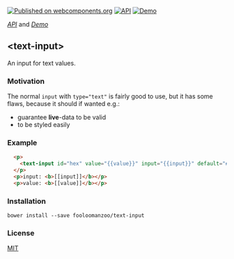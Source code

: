[![Published on webcomponents.org](https://img.shields.io/badge/webcomponents.org-published-blue.svg)](https://www.webcomponents.org/element/fooloomanzoo/text-input)
[![API](https://img.shields.io/badge/API-available-green.svg)](https://www.webcomponents.org/element/fooloomanzoo/text-input/elements/text-input)
[![Demo](https://img.shields.io/badge/demo-available-red.svg)](https://www.webcomponents.org/element/fooloomanzoo/text-input/demo/demo/index.html)

_[API](https://fooloomanzoo.github.io/text-input/components/text-input/#/elements/text-input)_ and
_[Demo](https://fooloomanzoo.github.io/text-input/components/text-input/#/elements/text-input/demos/demo/index.html)_

## \<text-input\>

An input for text values.

### Motivation

The normal `input` with `type="text"` is fairly good to use, but it has some flaws, because it should if wanted e.g.:

* guarantee **live**-data to be valid
* to be styled easily

### Example

<!--
```
<custom-element-demo>
  <template>
    <script src="../webcomponentsjs/webcomponents-lite.js"></script>

    <link rel="import" href="text-input.html">
    <dom-bind>
      <template is="dom-bind">
        <custom-style>
          <style is="custom-style">
            #hex {
              --text-input-allign: center;
              --text-input: {
                color: #111;
                padding: 0.5em;
                border-radius: 0.5em;
                border-color: #ddd;
                border-style: dotted;
                transition: background-color 250ms ease-in-out;
              };
              --text-input-focus: {
                border-color: #555;
                border-style: solid;
                background: rgba(0, 0, 0, 0.15);
              };
              --text-input-placeholder: {
                color: #492020;
              };
              --text-input-invalid: {
                background: rgba(255, 0, 0, 0.15);
                border-color: #999;
                border-style: dashed;
              };
            }
          </style>
        </custom-style>

        <next-code-block></next-code-block>
      </template>
    </dom-bind>
  </template>
</custom-element-demo>
```
-->
```html
  <p>
    <text-input id="hex" value="{{value}}" input="{{input}}" default="#111" required pattern="^#(?:[A-Fa-f0-9]{6}|[A-Fa-f0-9]{3})$" size="7" maxlength="7" minlength="4"></text-input>
  </p>
  <p>input: <b>[[input]]</b></p>
  <p>value: <b>[[value]]</b></p>
```

### Installation
```
bower install --save fooloomanzoo/text-input
```

### License
[MIT](https://github.com/fooloomanzoo/text-input/blob/master/LICENSE.txt)
